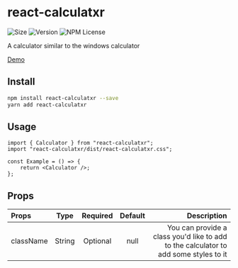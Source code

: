 # react-calculatxr

![Size](https://img.shields.io/bundlephobia/minzip/react-calculatxr)
![Version](https://img.shields.io/npm/v/react-calculatxr)
![NPM License](https://img.shields.io/npm/l/react-calculatxr)

<p>A calculator similar to the windows calculator</p>

[Demo](https://user-images.githubusercontent.com/78156549/151799030-6313a56c-c50a-446e-9a7c-a6ef939db4ef.mp4)

## Install

```bash
npm install react-calculatxr --save
yarn add react-calculatxr
```

## Usage

```tsx
import { Calculator } from "react-calculatxr";
import "react-calculatxr/dist/react-calculatxr.css";

const Example = () => {
	return <Calculator />;
};
```

## Props

| Props     |  Type  | Required | Default |                                                                          Description |
| :-------- | :----: | :------: | :-----: | -----------------------------------------------------------------------------------: |
| className | String | Optional |  null   | You can provide a class you'd like to add to the calculator to add some styles to it |
